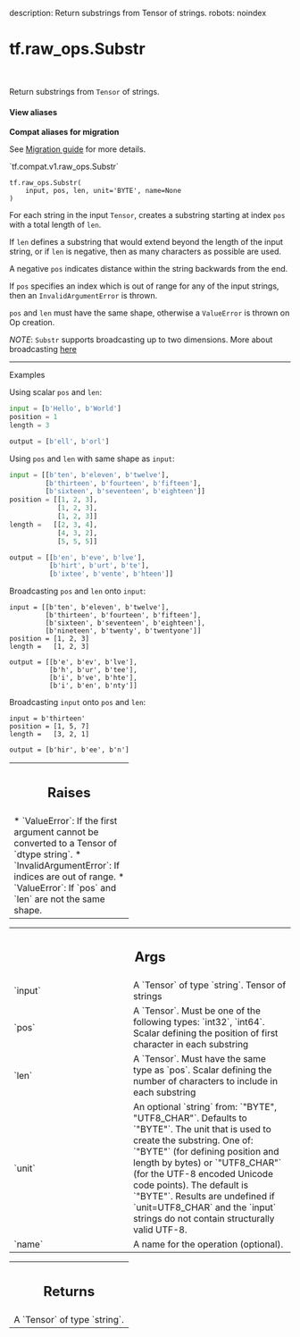 description: Return substrings from Tensor of strings.
robots: noindex

# tf.raw_ops.Substr

<!-- Insert buttons and diff -->

<table class="tfo-notebook-buttons tfo-api nocontent" align="left">

</table>



Return substrings from `Tensor` of strings.

<section class="expandable">
  <h4 class="showalways">View aliases</h4>
  <p>
<b>Compat aliases for migration</b>
<p>See
<a href="https://www.tensorflow.org/guide/migrate">Migration guide</a> for
more details.</p>
<p>`tf.compat.v1.raw_ops.Substr`</p>
</p>
</section>

<pre class="devsite-click-to-copy prettyprint lang-py tfo-signature-link">
<code>tf.raw_ops.Substr(
    input, pos, len, unit=&#x27;BYTE&#x27;, name=None
)
</code></pre>



<!-- Placeholder for "Used in" -->

For each string in the input `Tensor`, creates a substring starting at index
`pos` with a total length of `len`.

If `len` defines a substring that would extend beyond the length of the input
string, or if `len` is negative, then as many characters as possible are used.

A negative `pos` indicates distance within the string backwards from the end.

If `pos` specifies an index which is out of range for any of the input strings,
then an `InvalidArgumentError` is thrown.

`pos` and `len` must have the same shape, otherwise a `ValueError` is thrown on
Op creation.

*NOTE*: `Substr` supports broadcasting up to two dimensions. More about
broadcasting
[here](http://docs.scipy.org/doc/numpy/user/basics.broadcasting.html)

---

Examples

Using scalar `pos` and `len`:

```python
input = [b'Hello', b'World']
position = 1
length = 3

output = [b'ell', b'orl']
```

Using `pos` and `len` with same shape as `input`:

```python
input = [[b'ten', b'eleven', b'twelve'],
         [b'thirteen', b'fourteen', b'fifteen'],
         [b'sixteen', b'seventeen', b'eighteen']]
position = [[1, 2, 3],
            [1, 2, 3],
            [1, 2, 3]]
length =   [[2, 3, 4],
            [4, 3, 2],
            [5, 5, 5]]

output = [[b'en', b'eve', b'lve'],
          [b'hirt', b'urt', b'te'],
          [b'ixtee', b'vente', b'hteen']]
```

Broadcasting `pos` and `len` onto `input`:

```
input = [[b'ten', b'eleven', b'twelve'],
         [b'thirteen', b'fourteen', b'fifteen'],
         [b'sixteen', b'seventeen', b'eighteen'],
         [b'nineteen', b'twenty', b'twentyone']]
position = [1, 2, 3]
length =   [1, 2, 3]

output = [[b'e', b'ev', b'lve'],
          [b'h', b'ur', b'tee'],
          [b'i', b've', b'hte'],
          [b'i', b'en', b'nty']]
```

Broadcasting `input` onto `pos` and `len`:

```
input = b'thirteen'
position = [1, 5, 7]
length =   [3, 2, 1]

output = [b'hir', b'ee', b'n']
```

<!-- Tabular view -->
 <table class="responsive fixed orange">
<colgroup><col width="214px"><col></colgroup>
<tr><th colspan="2"><h2 class="add-link">Raises</h2></th></tr>
<tr class="alt">
<td colspan="2">
* `ValueError`: If the first argument cannot be converted to a
   Tensor of `dtype string`.
* `InvalidArgumentError`: If indices are out of range.
* `ValueError`: If `pos` and `len` are not the same shape.
</td>
</tr>

</table>



<!-- Tabular view -->
 <table class="responsive fixed orange">
<colgroup><col width="214px"><col></colgroup>
<tr><th colspan="2"><h2 class="add-link">Args</h2></th></tr>

<tr>
<td>
`input`
</td>
<td>
A `Tensor` of type `string`. Tensor of strings
</td>
</tr><tr>
<td>
`pos`
</td>
<td>
A `Tensor`. Must be one of the following types: `int32`, `int64`.
Scalar defining the position of first character in each substring
</td>
</tr><tr>
<td>
`len`
</td>
<td>
A `Tensor`. Must have the same type as `pos`.
Scalar defining the number of characters to include in each substring
</td>
</tr><tr>
<td>
`unit`
</td>
<td>
An optional `string` from: `"BYTE", "UTF8_CHAR"`. Defaults to `"BYTE"`.
The unit that is used to create the substring.  One of: `"BYTE"` (for
defining position and length by bytes) or `"UTF8_CHAR"` (for the UTF-8
encoded Unicode code points).  The default is `"BYTE"`. Results are undefined if
`unit=UTF8_CHAR` and the `input` strings do not contain structurally valid
UTF-8.
</td>
</tr><tr>
<td>
`name`
</td>
<td>
A name for the operation (optional).
</td>
</tr>
</table>



<!-- Tabular view -->
 <table class="responsive fixed orange">
<colgroup><col width="214px"><col></colgroup>
<tr><th colspan="2"><h2 class="add-link">Returns</h2></th></tr>
<tr class="alt">
<td colspan="2">
A `Tensor` of type `string`.
</td>
</tr>

</table>

